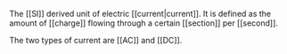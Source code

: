 The [[SI]] derived unit of electric [[current|current]]. It is defined as the amount of [[charge]] flowing through a certain [[section]] per [[second]].

The two types of current are [[AC]] and [[DC]].